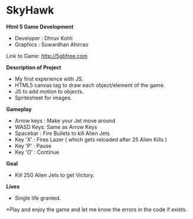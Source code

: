 SkyHawk 
===========

**Html 5 Game Development**
- Developer : Dhruv Kohli
- Graphics   : Suwardhan Ahirrao

Link to Game: http://5gbfree.com

**Description of Project**
- My first experience with JS.
- HTML5 canvas tag to draw each object/element of the game.
- JS to add motion to objects.
- Spritesheet for images.

**Gameplay**
- Arrow keys : Make your Jet move around
- WASD Keys: Same as Arrow Keys
- Spacebar    : Fire Bullets to kill Alien Jets
- Key 'X'       : Fires Lazer ( which gets reloaded after 25 Alien Kills )
- Key 'P'        : Pause 
- Key 'O'       : Continue

**Goal**
- Kill 250 Alien Jets to get Victory.

**Lives**
- Single life granted.


*Play and enjoy the game and let me know the errors in the code if exists.


